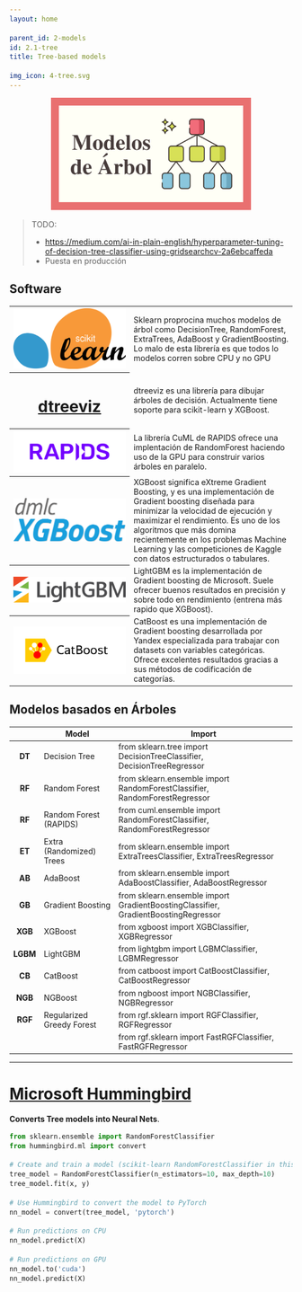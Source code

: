 ```yaml
---
layout: home

parent_id: 2-models
id: 2.1-tree
title: Tree-based models

img_icon: 4-tree.svg
---
```



<p align="center"><img src="../img/miniaturas YT/4-Árbol.png" height="200px"></p>

> TODO:
> - https://medium.com/ai-in-plain-english/hyperparameter-tuning-of-decision-tree-classifier-using-gridsearchcv-2a6ebcaffeda
> - Puesta en producción

## Software


<table>
  <tr>
    <th width="200"><a href="https://scikit-learn.org"><img src="../img/logos/Scikitlearn.png"/></a></th>
    <td>Sklearn proprocina muchos modelos de árbol como DecisionTree, RandomForest, ExtraTrees, AdaBoost y GradientBoosting. Lo malo de esta librería es que todos lo modelos corren sobre CPU y no GPU</td>
  </tr>
  <tr>
    <th width="200"><h1><a href="https://github.com/parrt/dtreeviz">dtreeviz</a></h1></th>
    <td>dtreeviz es una librería para dibujar árboles de decisión. Actualmente tiene soporte para scikit-learn y XGBoost.</td>
  </tr>
  <tr>
    <th width="200"><a href="https://github.com/rapidsai/cuml"><img src="../img/logos/Rapids.png"/></a></th>
    <td>La librería CuML de RAPIDS ofrece una implentación de RandomForest haciendo uso de la GPU para construir varios árboles en paralelo.</td>
  </tr>
  <tr>
    <th><a href="https://xgboost.readthedocs.io"><img src="../img/logos/XGBoost.png"/></a></th>
    <td>XGBoost significa eXtreme Gradient Boosting, y es una implementación de Gradient boosting diseñada para minimizar la velocidad de ejecución y maximizar el rendimiento. Es uno de los algoritmos que más domina recientemente en los problemas Machine Learning y las competiciones de Kaggle con datos estructurados o tabulares.</td>
  </tr>
  <tr>
    <th><a href="https://lightgbm.readthedocs.io"><img src="../img/logos/LightGBM.svg"/></a></th>
    <td>LightGBM es la implementación de Gradient boosting de Microsoft. Suele ofrecer buenos resultados en precisión y sobre todo en rendimiento (entrena más rapido que XGBoost).</td>
  </tr>
  <tr>
    <th><a href="https://catboost.ai"><img src="../img/logos/CatBoost.png"/></a></th>
    <td>CatBoost es una implementación de Gradient boosting desarrollada por Yandex especializada para trabajar con datasets con variables categóricas. Ofrece excelentes resultados gracias a sus métodos de codificación de categorías.</td>
  </tr>
</table>


## Modelos basados en Árboles

|          | Model                     | Import                                                                             |
|:--------:|---------------------------|------------------------------------------------------------------------------------|
| **DT**   | Decision Tree             | from sklearn.tree     import DecisionTreeClassifier,     DecisionTreeRegressor     |
| **RF**   | Random Forest             | from sklearn.ensemble import RandomForestClassifier,     RandomForestRegressor     |
| **RF**   | Random Forest (RAPIDS)    | from cuml.ensemble    import RandomForestClassifier,     RandomForestRegressor     |
| **ET**   | Extra (Randomized) Trees  | from sklearn.ensemble import ExtraTreesClassifier,       ExtraTreesRegressor       |
| **AB**   | AdaBoost                  | from sklearn.ensemble import AdaBoostClassifier,         AdaBoostRegressor         |
| **GB**   | Gradient Boosting         | from sklearn.ensemble import GradientBoostingClassifier, GradientBoostingRegressor |
| **XGB**  | XGBoost                   | from xgboost          import XGBClassifier,              XGBRegressor              |
| **LGBM** | LightGBM                  | from lightgbm         import LGBMClassifier,             LGBMRegressor             |
| **CB**   | CatBoost                  | from catboost         import CatBoostClassifier,         CatBoostRegressor         |
| **NGB**  | NGBoost                   | from ngboost          import NGBClassifier,              NGBRegressor              |
| **RGF**  | Regularized Greedy Forest | from rgf.sklearn      import RGFClassifier,              RGFRegressor              |
|          |                           | from rgf.sklearn      import FastRGFClassifier,          FastRGFRegressor          |

---



# [Microsoft Hummingbird](https://github.com/microsoft/hummingbird)

**Converts Tree models into Neural Nets**.
```python
from sklearn.ensemble import RandomForestClassifier
from hummingbird.ml import convert

# Create and train a model (scikit-learn RandomForestClassifier in this case)
tree_model = RandomForestClassifier(n_estimators=10, max_depth=10)
tree_model.fit(x, y)

# Use Hummingbird to convert the model to PyTorch
nn_model = convert(tree_model, 'pytorch')

# Run predictions on CPU
nn_model.predict(X)

# Run predictions on GPU
nn_model.to('cuda')
nn_model.predict(X)
```

